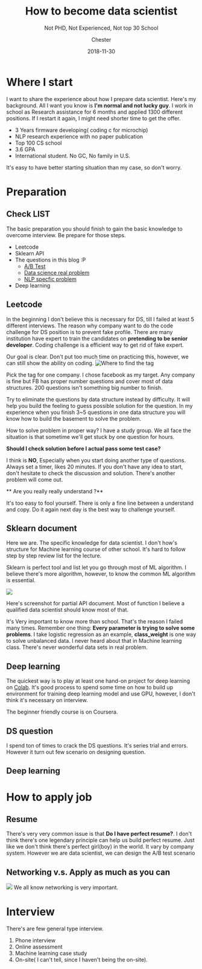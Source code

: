 ﻿---
layout:     post
title:      How to become data scientist
subtitle:   Not PHD, Not Experienced, Not top 30 School
date:       2018-11-30
author:    Chester
header-img: img/failure.jpg
catalog: true
tags:
    - Job
---
# Where I start
I want to share the experience about how I prepare data scientist. Here's my background. All I want you know is **I'm normal and not lucky guy**. I work in school as Research assistance for 6 months and applied 1300 different positions. If I restart it again, I might need shorter time to get the offer.

 - 3 Years firmware developing( coding c for microchip)
 - NLP research experience with no paper publication
 - Top 100 CS school
 - 3.6 GPA 
 - International student. No GC, No family in U.S.
 
 It's  easy to have better starting situation than my case,  so don't worry.
 
# Preparation


## Check LIST
The basic preparation you should finish to gain the basic knowledge to overcome interview. Be prepare for those steps. 
- Leetcode 
- Sklearn API
-  The questions in this blog :P
	- [A/B Test](https://chesterhsieh.github.io/2018/11/09/ABTest/)
	- [Data science real problem](https://chesterhsieh.github.io/2018/11/20/DS-Question-Collection/)
	- [NLP specfic problem](https://chesterhsieh.github.io/2018/12/02/2018-11-19-NLP_InterViewQuestion/)
- Deep learning
## Leetcode
In the beginning I don't believe this is necessary for DS, till I failed at least 5 different interviews. The reason why company want to do the code challenge for DS position is to prevent fake profile. There are many institution have expert to train the  candidates on **pretending to be senior developer**.  Coding challenge is a efficient way to get rid of fake expert. 

Our goal is clear. Don't put too much time on practicing this, however, we can still show the ability on coding. 
![
Where to find the tag](https://lh3.googleusercontent.com/y6szAzphgYGRKO2IETGBPvbP3-uWLplJZSQJEG1rxG31aFqDQq08_LYp8Xy2HTFXudayu2Gqaqhu "Tag")

Pick the tag for one company. I chose facebook as my target. Any company is fine but FB has proper number questions and cover most of data structures. 200 questions isn't something big number to finish.

Try to eliminate the questions by data structure instead by difficulty. It will help you build the feeling to guess possible solution for the question. In my experience when you finish 3~5 questions in one data structure you will know how to build the basement to solve the problem. 

How to solve problem in proper way? I have a study group. We all face the situation is that sometime we'll get stuck by one question for hours. 

**Should I check solution before I actual pass some test case?**

I think is **NO**, Especially when you start doing another type of questions. Always set a timer, likes 20 minutes. If you don't have any idea to start, don't hesitate to check the discussion and solution. There's another problem will come out.

** Are you really really understand ?**

It's too easy to fool yourself. There is only a fine line between a understand and copy. Do it again next day is the best way to challenge yourself.

## Sklearn document
Here we are. The specific knowledge for data scientist. I don't how's structure for Machine learning course of other school. It's hard to follow step by step review list for the lecture. 

Sklearn is perfect tool and list let you go through most of ML algorithm. I believe there's more algorithm, however, to know the common ML algorithm is essential. 


![](https://lh3.googleusercontent.com/0hxHu4GWzh9yOQmlovdKqaeg20BOc7EAWXi0mYm0-w-kgodxpcFVAl5CKi2AvYcFfEVzdiENzGYi)

Here's screenshot for partial API document. Most of function I believe a qualified data scientist should know most of that. 

It's Very important to know more than school. That's the reason I failed many times. Remember one thing: **Every parameter is trying to solve some problems**. I take logistic regression as an example, **class_weight** is one way to solve unbalanced data. I never heard about that in Machine learning class. There's never wonderful data sets in real problem.  

## Deep learning
The quickest way is to play at least one hand-on project for deep learning on [Colab](https://colab.research.google.com/). It's good process to spend some time on how to build up environment for training deep learning model and use GPU, however, I don't think it's necessary on interview. 

The beginner friendly course is on Coursera. 

## DS question
I spend ton of times to crack the DS questions. It's series trial and errors. However it turn out few scenario on designing question. 


## Deep learning

# How to apply job
## Resume 
There's very very common issue is that  **Do I have perfect resume?**. I don't think there's one legendary principle can help us build perfect resume. Just like we don't think there's perfect girl(boy) in the world. It vary by company system. However we are data scientist, we can design the A/B test scenario

## Networking v.s. Apply as much as you can

![](https://cdn-images-1.medium.com/max/1600/1*gBLsSYp3M9gYhsgprRHVww.jpeg)
We all know networking is very important.

# Interview 
There's are few general type interview.
1. Phone interview
2. Online assessment
3. Machine learning case study
4. On-site( I can't tell, since I haven't being the on-site).

<!--stackedit_data:
eyJoaXN0b3J5IjpbLTQwODAwNjc5NSwtMTQwOTMyODQ4Nyw1Mj
cxMjY4MTYsMzkxMDk3OTYzLDE0MDMxNzgyNDksLTM5NDI0MTcy
MCwtNzQ3NjgxODAzLC02NDY3OTcxODQsMTMyMzk5NjQyNywxOT
k1NzY0ODEzLC04Mjc2ODY3NzNdfQ==
-->